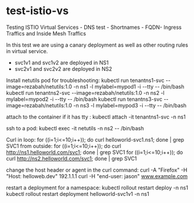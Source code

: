 # test-istio-vs
Testing ISTIO Virtual Services - DNS test - Shortnames - FQDN- Ingress Traffics and Inside Mesh Traffics

In this test we are using a canary deployment as well as other routing rules in virtual service.
- svc1v1 and svc1v2 are deployed in NS1
- svc2v1 and svc2v2 are deployed in NS2

Install netutils pod for troubleshooting:
kubectl run tenantns1-svc --image=rezabah/netutils:1.0 -n ns1 -l mylabel=mypod1 -i --tty -- /bin/bash
kubectl run tenantns2-svc --image=rezabah/netutils:1.0 -n ns2 -l mylabel=mypod2 -i --tty -- /bin/bash
kubectl run tenantns3-svc --image=rezabah/netutils:1.0 -n ns3 -l mylabel=mypod3 -i --tty -- /bin/bash

attach to the container if it has tty :
kubectl attach -it tenantns1-svc -n ns1

ssh to a pod:
kubectl exec -it netutils -n ns2 -- /bin/bash

Curl in loop:
for ((i=1;i<=10;i++)); do curl helloworld-svc1.ns1; done | grep SVC1
from outside:
for ((i=1;i<=10;i++)); do curl http://ns1.helloworld.com/svc1; done | grep SVC1
for ((i=1;i<=10;i++)); do curl http://ns2.helloworld.com/svc1; done | grep SVC1

change the host header or agent in the curl command:
curl -A "Firefox" -H "Host: helloweb.dev" 192.1.1.1
curl -H "end-user: jason" www.example.com

restart a deployment for a namespace:
kubectl rollout restart deploy -n ns1
kubectl rollout restart deployment helloworld-svc1v1 -n ns1

